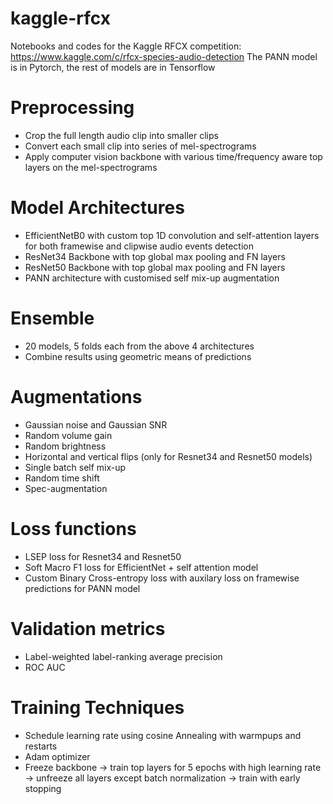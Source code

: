 # kaggle-rfcx
Notebooks and codes for the Kaggle RFCX competition: https://www.kaggle.com/c/rfcx-species-audio-detection
The PANN model is in Pytorch, the rest of models are in Tensorflow

# Preprocessing
* Crop the full length audio clip into smaller clips
* Convert each small clip into series of mel-spectrograms
* Apply computer vision backbone with various time/frequency aware top layers on the mel-spectrograms

# Model Architectures
* EfficientNetB0 with custom top 1D convolution and self-attention layers for both framewise and clipwise audio events detection
* ResNet34 Backbone with top global max pooling and FN layers
* ResNet50 Backbone with top global max pooling and FN layers
* PANN architecture with customised self mix-up augmentation

# Ensemble
* 20 models, 5 folds each from the above 4 architectures
* Combine results using geometric means of predictions

# Augmentations
* Gaussian noise and Gaussian SNR
* Random volume gain
* Random brightness
* Horizontal and vertical flips (only for Resnet34 and Resnet50 models)
* Single batch self mix-up
* Random time shift
* Spec-augmentation

# Loss functions
* LSEP loss for Resnet34 and Resnet50
* Soft Macro F1 loss for EfficientNet + self attention model
* Custom Binary Cross-entropy loss with auxilary loss on framewise predictions for PANN model

# Validation metrics
* Label-weighted label-ranking average precision
* ROC AUC

# Training Techniques
* Schedule learning rate using cosine Annealing with warmpups and restarts
* Adam optimizer
* Freeze backbone -> train top layers for 5 epochs with high learning rate -> unfreeze all layers except batch normalization -> train with early stopping
